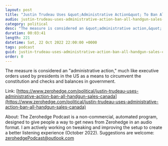 ```yaml
---
layout: post
title: "Justin Trudeau Uses &quot;Administrative Action&quot; To Ban All Handgun Sales In Canada"
audio: justin-trudeau-uses-administrative-action-ban-all-handgun-sales-canada-0
category: political
desc: "The measure is considered an &quot;administrative action,&quot; much like executive orders used by presidents in the US as a means to circumvent the constitution and checks and balances in government. "
duration: 00:03:41
length: 221
datetime: Sat, 22 Oct 2022 22:00:00 +0000
tags: podcast
guid: justin-trudeau-uses-administrative-action-ban-all-handgun-sales-canada-0
order: 0
---
```

The measure is considered an &quot;administrative action,&quot; much like executive orders used by presidents in the US as a means to circumvent the constitution and checks and balances in government. 

Link: [https://www.zerohedge.com/political/justin-trudeau-uses-administrative-action-ban-all-handgun-sales-canada](https://www.zerohedge.com/political/justin-trudeau-uses-administrative-action-ban-all-handgun-sales-canada)

About: The Zerohedge Podcast is a non-commercial, automated program, designed to give people a way to get news from Zerohedge in an audio format.  I am actively working on tweaking and improving the setup to create a better listening experience (October 2022).  Suggestions are welcome: [zerohedgePodcast@outlook.com](mailto:zerohedgePodcast@outlook.com)